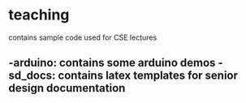 teaching
========

contains sample code used for CSE lectures

-arduino: contains some arduino demos
-sd_docs: contains latex templates for senior design documentation
-
